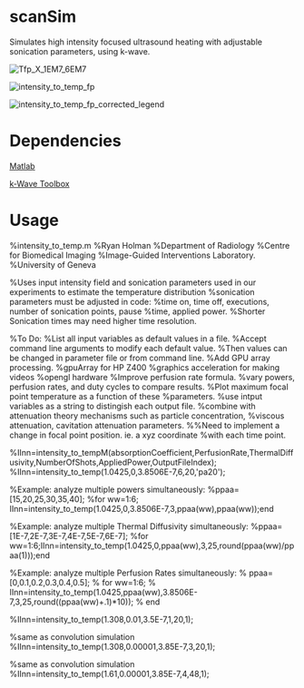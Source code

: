 # scanSim
Simulates high intensity focused ultrasound heating with adjustable sonication parameters, using k-wave.

![Tfp_X_1EM7_6EM7](https://user-images.githubusercontent.com/53169576/121063612-d8390680-c7c6-11eb-9320-47be8dd3aaf1.png)

![intensity_to_temp_fp](https://user-images.githubusercontent.com/53169576/121063652-e2f39b80-c7c6-11eb-8c0b-402c05db7921.png)

![intensity_to_temp_fp_corrected_legend](https://user-images.githubusercontent.com/53169576/121063705-f272e480-c7c6-11eb-90c3-0bbcac380410.png)


# Dependencies

[Matlab](https://fr.mathworks.com/products/matlab.html)

[k-Wave Toolbox](http://www.k-wave.org/)

# Usage
%intensity_to_temp.m
%Ryan Holman
%Department of Radiology
%Centre for Biomedical Imaging
%Image-Guided Interventions Laboratory.
%University of Geneva

%Uses input intensity field and sonication parameters used in our experiments to estimate the temperature distribution
%sonication parameters must be adjusted in code:
    %time on, time off, executions, number of sonication points, pause
    %time, applied power.
%Shorter Sonication times may need higher time resolution.
    
%To Do:
%List all input variables as default values in a file.
    %Accept command line arguments to modify each default value.
    %Then values can be changed in parameter file or from command line.
%Add GPU array processing.
    %gpuArray for HP Z400
%graphics acceleration for making videos
    %opengl hardware
%Improve perfusion rate formula.
%vary powers, perfusion rates, and duty cycles to compare results.
    %Plot maximum focal point temperature as a function of these
    %parameters.
%use intput variables as a string to distingish each output file.
%combine with attenuation theory mechanisms such as particle concentration,
    %viscous attenuation, cavitation attenuation parameters.
%%Need to implement a change in focal point position.  ie. a xyz coordinate
%with each time point.


%IInn=intensity_to_tempM(absorptionCoefficient,PerfusionRate,ThermalDiffusivity,NumberOfShots,AppliedPower,OutputFileIndex);
%IInn=intensity_to_temp(1.0425,0,3.8506E-7,6,20,'pa20');

%Example:  analyze multiple powers simultaneously:
%ppaa=[15,20,25,30,35,40];
%for ww=1:6; IInn=intensity_to_temp(1.0425,0,3.8506E-7,3,ppaa(ww),ppaa(ww));end

%Example:  analyze multiple Thermal Diffusivity simultaneously:
%ppaa=[1E-7,2E-7,3E-7,4E-7,5E-7,6E-7];
%for ww=1:6;IInn=intensity_to_temp(1.0425,0,ppaa(ww),3,25,round(ppaa(ww)/ppaa(1)));end

%Example:  analyze multiple Perfusion Rates simultaneously:
% ppaa=[0,0.1,0.2,0.3,0.4,0.5];
% for ww=1:6;
%     IInn=intensity_to_temp(1.0425,ppaa(ww),3.8506E-7,3,25,round((ppaa(ww)+.1)*10));
% end

%IInn=intensity_to_temp(1.308,0.01,3.5E-7,1,20,1); 

%same as convolution simulation
%IInn=intensity_to_temp(1.308,0.00001,3.85E-7,3,20,1); 

%same as convolution simulation
%IInn=intensity_to_temp(1.61,0.00001,3.85E-7,4,48,1); 

